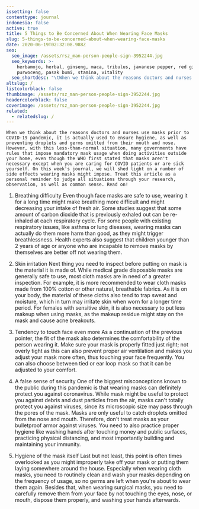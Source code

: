 ```yaml
---
issetting: false
contenttype: journal
indonesia: false
active: true
title: 5 Things to Be Concerned About When Wearing Face Masks
slug: 5-things-to-be-concerned-about-when-wearing-face-masks
date: 2020-06-19T02:32:08.988Z
seo:
  seo_image: /assets/rsz_man-person-people-sign-3952244.jpg
  seo_keywords: >-
    herbamojo, herbal, ginseng, maca, tribulus, javanese pepper, red ginger,
    purwoceng, pasak bumi, stamina, vitality
  seo_shortdesc: "\tWhen we think about the reasons doctors and nurses use masks prior to COVID-19 pandemic, it is actually used to ensure hygiene, as well as preventing droplets and germs omitted from their mouth and nose. However, with this less-than-normal situation, many governments have rules that impose mandatory mask usage when doing activities outside your home, even though the WHO first stated that masks aren't necessary except when you are caring for COVID patients or are sick yourself. On this week's journal, we will shed light on a number of side effects wearing masks might impose. Treat this article as a personal reminder to judge all situations through your research, observation, as well as common sense. Read on!"
altslug: /
listcolorblack: false
thumbimage: /assets/rsz_man-person-people-sign-3952244.jpg
headercolorblack: false
coverimage: /assets/rsz_man-person-people-sign-3952244.jpg
related:
  - relatedslug: /
---
```

	When we think about the reasons doctors and nurses use masks prior to COVID-19 pandemic, it is actually used to ensure hygiene, as well as preventing droplets and germs omitted from their mouth and nose. However, with this less-than-normal situation, many governments have rules that impose mandatory mask usage when doing activities outside your home, even though the WHO first stated that masks aren't necessary except when you are caring for COVID patients or are sick yourself. On this week's journal, we will shed light on a number of side effects wearing masks might impose. Treat this article as a personal reminder to judge all situations through your research, observation, as well as common sense. Read on!

1. Breathing difficulty
	Even though face masks are safe to use, wearing it for a long time might make breathing more difficult and might decreasing your intake of fresh air. Some studies suggest that some amount of carbon dioxide that is previously exhaled out can be re-inhaled at each respiratory cycle. For some people with existing respiratory issues, like asthma or lung diseases, wearing masks can actually do them more harm than good, as they might trigger breathlessness. Health experts also suggest that children younger than 2 years of age or anyone who are incapable to remove masks by themselves are better off not wearing them.

2. Skin irritation
	Next thing you need to inspect before putting on mask is the material it is made of. While medical grade disposable masks are generally safe to use, most cloth masks are in need of a greater inspection. For example, it is more recommended to wear cloth masks made from 100% cotton or other natural, breathable fabrics. As it is on your body, the material of these cloths also tend to trap sweat and moisture, which in turn may irritate skin when worn for a longer time period. For females with sensitive skin, it is also necessary to put less makeup when using masks, as the makeup residue might stay on the mask and cause acne breakouts.

3. Tendency to touch face even more
	As a continuation of the previous pointer, the fit of the mask also determines the comfortability of the person wearing it. Make sure your mask is properly fitted just right; not overly tight as this can also prevent proper air ventilation and makes you adjust your mask more often, thus touching your face frequently. You can also choose between tied or ear loop mask so that it can be adjusted to your comfort.

4. A false sense of security
	One of the biggest misconceptions known to the public during this pandemic is that wearing masks can definitely protect you against coronavirus. While mask might be useful to protect you against debris and dust particles from the air, masks can't totally protect you against viruses, since its microscopic size may pass through the pores of the mask. Masks are only useful to catch droplets omitted from the nose and mouth. Therefore, don't treat masks as your bulletproof armor against viruses. You need to also practice proper hygiene like washing hands after touching money and public surfaces, practicing physical distancing, and most importantly building and maintaining your immunity.

5. Hygiene of the mask itself
	Last but not least, this point is often times overlooked as you might improperly take off your mask or putting them laying somewhere around the house. Especially when wearing cloth masks, you need to routinely clean and wash your masks depending on the frequency of usage, so no germs are left when you're about to wear them again. Besides that, when wearing surgical masks, you need to carefully remove them from your face by not touching the eyes, nose, or mouth, dispose them properly, and washing your hands afterwards.
